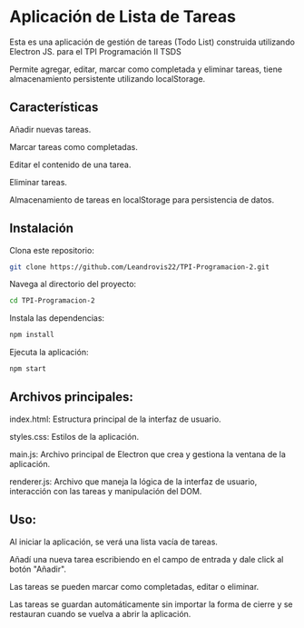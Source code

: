 # Aplicación de Lista de Tareas

Esta es una aplicación de gestión de tareas (Todo List) construida utilizando Electron JS. para el TPI Programación II TSDS

Permite agregar, editar, marcar como completada y eliminar tareas, tiene almacenamiento persistente utilizando localStorage.

## Características

Añadir nuevas tareas.

Marcar tareas como completadas.

Editar el contenido de una tarea.

Eliminar tareas.

Almacenamiento de tareas en localStorage para persistencia de datos.

## Instalación

Clona este repositorio:

```bash 
git clone https://github.com/Leandrovis22/TPI-Programacion-2.git
```

Navega al directorio del proyecto:

```bash
cd TPI-Programacion-2
```

Instala las dependencias:

```bash
npm install
```

Ejecuta la aplicación:

```bash
npm start
```

## Archivos principales:

index.html: Estructura principal de la interfaz de usuario.

styles.css: Estilos de la aplicación.

main.js: Archivo principal de Electron que crea y gestiona la ventana de la aplicación.

renderer.js: Archivo que maneja la lógica de la interfaz de usuario, interacción con las tareas y manipulación del DOM.

## Uso:

Al iniciar la aplicación, se verá una lista vacía de tareas.

Añadí una nueva tarea escribiendo en el campo de entrada y dale click al botón "Añadir".

Las tareas se pueden marcar como completadas, editar o eliminar.

Las tareas se guardan automáticamente sin importar la forma de cierre y se restauran cuando se vuelva a abrir la aplicación.
